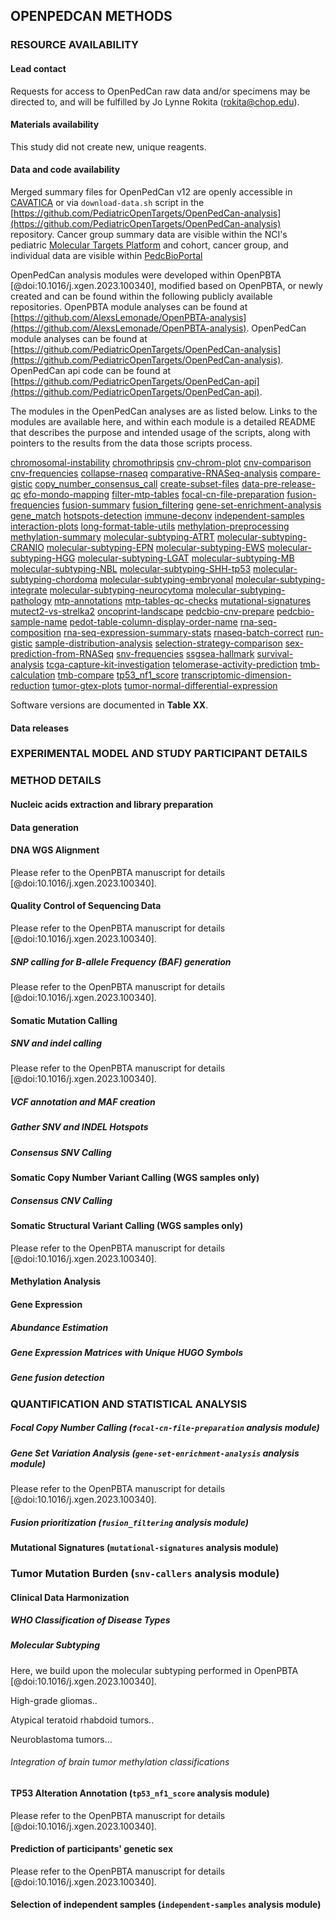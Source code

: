 ## OPENPEDCAN METHODS

### RESOURCE AVAILABILITY

#### Lead contact

Requests for access to OpenPedCan raw data and/or specimens may be directed to, and will be fulfilled by Jo Lynne Rokita (rokita@chop.edu).

#### Materials availability

This study did not create new, unique reagents.

#### Data and code availability

Merged summary files for OpenPedCan v12 are openly accessible in [CAVATICA](https://cavatica.sbgenomics.com/u/cavatica/opentarget) or via `download-data.sh` script in the [https://github.com/PediatricOpenTargets/OpenPedCan-analysis](https://github.com/PediatricOpenTargets/OpenPedCan-analysis) repository.
Cancer group summary data are visible within the NCI's pediatric [Molecular Targets Platform](https://moleculartargets.ccdi.cancer.gov/) and cohort, cancer group, and individual data are visible within [PedcBioPortal](https://pedcbioportal.kidsfirstdrc.org/study/summary?id=openpedcan_v12)

OpenPedCan analysis modules were developed within OpenPBTA [@doi:10.1016/j.xgen.2023.100340], modified based on OpenPBTA, or newly created and can be found within the following publicly available repositories.
OpenPBTA module analyses can be found at [https://github.com/AlexsLemonade/OpenPBTA-analysis](https://github.com/AlexsLemonade/OpenPBTA-analysis).
OpenPedCan module analyses can be found at [https://github.com/PediatricOpenTargets/OpenPedCan-analysis](https://github.com/PediatricOpenTargets/OpenPedCan-analysis).
OpenPedCan api code can be found at [https://github.com/PediatricOpenTargets/OpenPedCan-api](https://github.com/PediatricOpenTargets/OpenPedCan-api).

The modules in the OpenPedCan analyses are as listed below. Links to the modules are available here, and within each module is a detailed README that describes the purpose and intended usage of the scripts, along with pointers to the results from the data those scripts process. 

[chromosomal-instability](https://github.com/PediatricOpenTargets/OpenPedCan-analysis/tree/dev/analyses/chromosomal-instability)
[chromothripsis](https://github.com/PediatricOpenTargets/OpenPedCan-analysis/tree/dev/analyses/chromothripsis)
[cnv-chrom-plot](https://github.com/PediatricOpenTargets/OpenPedCan-analysis/tree/dev/analyses/cnv-chrom-plot)
[cnv-comparison](https://github.com/PediatricOpenTargets/OpenPedCan-analysis/tree/dev/analyses/cnv-comparison)
[cnv-frequencies](https://github.com/PediatricOpenTargets/OpenPedCan-analysis/tree/dev/analyses/cnv-frequencies)
[collapse-rnaseq](https://github.com/PediatricOpenTargets/OpenPedCan-analysis/tree/dev/analyses/collapse-rnaseq)
[comparative-RNASeq-analysis](https://github.com/PediatricOpenTargets/OpenPedCan-analysis/tree/dev/analyses/comparative-RNASeq-analysis)
[compare-gistic](https://github.com/PediatricOpenTargets/OpenPedCan-analysis/tree/dev/analyses/compare-gistic)
[copy_number_consensus_call](https://github.com/PediatricOpenTargets/OpenPedCan-analysis/tree/dev/analyses/copy_number_consensus_call)
[create-subset-files](https://github.com/PediatricOpenTargets/OpenPedCan-analysis/tree/dev/analyses/create-subset-files)
[data-pre-release-qc](https://github.com/PediatricOpenTargets/OpenPedCan-analysis/tree/dev/analyses/data-pre-release-qc)
[efo-mondo-mapping](https://github.com/PediatricOpenTargets/OpenPedCan-analysis/tree/dev/analyses/efo-mondo-mapping)
[filter-mtp-tables](https://github.com/PediatricOpenTargets/OpenPedCan-analysis/tree/dev/analyses/filter-mtp-tables)
[focal-cn-file-preparation](https://github.com/PediatricOpenTargets/OpenPedCan-analysis/tree/dev/analyses/focal-cn-file-preparation)
[fusion-frequencies](https://github.com/PediatricOpenTargets/OpenPedCan-analysis/tree/dev/analyses/fusion-frequencies)
[fusion-summary](https://github.com/PediatricOpenTargets/OpenPedCan-analysis/tree/dev/analyses/fusion-summary)
[fusion_filtering](https://github.com/PediatricOpenTargets/OpenPedCan-analysis/tree/dev/analyses/fusion_filtering)
[gene-set-enrichment-analysis](https://github.com/PediatricOpenTargets/OpenPedCan-analysis/tree/dev/analyses/gene-set-enrichment-analysis)
[gene_match](https://github.com/PediatricOpenTargets/OpenPedCan-analysis/tree/dev/analyses/gene_match)
[hotspots-detection](https://github.com/PediatricOpenTargets/OpenPedCan-analysis/tree/dev/analyses/hotspots-detection)
[immune-deconv](https://github.com/PediatricOpenTargets/OpenPedCan-analysis/tree/dev/analyses/immune-deconv)
[independent-samples](https://github.com/PediatricOpenTargets/OpenPedCan-analysis/tree/dev/analyses/independent-samples)
[interaction-plots](https://github.com/PediatricOpenTargets/OpenPedCan-analysis/tree/dev/analyses/interaction-plots)
[long-format-table-utils](https://github.com/PediatricOpenTargets/OpenPedCan-analysis/tree/dev/analyses/long-format-table-utils)
[methylation-preprocessing](https://github.com/PediatricOpenTargets/OpenPedCan-analysis/tree/dev/analyses/methylation-preprocessing)
[methylation-summary](https://github.com/PediatricOpenTargets/OpenPedCan-analysis/tree/dev/analyses/methylation-summary)
[molecular-subtyping-ATRT](https://github.com/PediatricOpenTargets/OpenPedCan-analysis/tree/dev/analyses/molecular-subtyping-ATRT)
[molecular-subtyping-CRANIO](https://github.com/PediatricOpenTargets/OpenPedCan-analysis/tree/dev/analyses/molecular-subtyping-CRANIO)
[molecular-subtyping-EPN](https://github.com/PediatricOpenTargets/OpenPedCan-analysis/tree/dev/analyses/molecular-subtyping-EPN)
[molecular-subtyping-EWS](https://github.com/PediatricOpenTargets/OpenPedCan-analysis/tree/dev/analyses/molecular-subtyping-EWS)
[molecular-subtyping-HGG](https://github.com/PediatricOpenTargets/OpenPedCan-analysis/tree/dev/analyses/molecular-subtyping-HGG)
[molecular-subtyping-LGAT](https://github.com/PediatricOpenTargets/OpenPedCan-analysis/tree/dev/analyses/molecular-subtyping-LGAT)
[molecular-subtyping-MB](https://github.com/PediatricOpenTargets/OpenPedCan-analysis/tree/dev/analyses/molecular-subtyping-MB)
[molecular-subtyping-NBL](https://github.com/PediatricOpenTargets/OpenPedCan-analysis/tree/dev/analyses/molecular-subtyping-NBL)
[molecular-subtyping-SHH-tp53](https://github.com/PediatricOpenTargets/OpenPedCan-analysis/tree/dev/analyses/molecular-subtyping-SHH-tp53)
[molecular-subtyping-chordoma](https://github.com/PediatricOpenTargets/OpenPedCan-analysis/tree/dev/analyses/molecular-subtyping-chordoma)
[molecular-subtyping-embryonal](https://github.com/PediatricOpenTargets/OpenPedCan-analysis/tree/dev/analyses/molecular-subtyping-embryonal)
[molecular-subtyping-integrate](https://github.com/PediatricOpenTargets/OpenPedCan-analysis/tree/dev/analyses/molecular-subtyping-integrate)
[molecular-subtyping-neurocytoma](https://github.com/PediatricOpenTargets/OpenPedCan-analysis/tree/dev/analyses/molecular-subtyping-neurocytoma)
[molecular-subtyping-pathology](https://github.com/PediatricOpenTargets/OpenPedCan-analysis/tree/dev/analyses/molecular-subtyping-pathology)
[mtp-annotations](https://github.com/PediatricOpenTargets/OpenPedCan-analysis/tree/dev/analyses/mtp-annotations)
[mtp-tables-qc-checks](https://github.com/PediatricOpenTargets/OpenPedCan-analysis/tree/dev/analyses/mtp-tables-qc-checks)
[mutational-signatures](https://github.com/PediatricOpenTargets/OpenPedCan-analysis/tree/dev/analyses/mutational-signatures)
[mutect2-vs-strelka2](https://github.com/PediatricOpenTargets/OpenPedCan-analysis/tree/dev/analyses/mutect2-vs-strelka2)
[oncoprint-landscape](https://github.com/PediatricOpenTargets/OpenPedCan-analysis/tree/dev/analyses/oncoprint-landscape)
[pedcbio-cnv-prepare](https://github.com/PediatricOpenTargets/OpenPedCan-analysis/tree/dev/analyses/pedcbio-cnv-prepare)
[pedcbio-sample-name](https://github.com/PediatricOpenTargets/OpenPedCan-analysis/tree/dev/analyses/pedcbio-sample-name)
[pedot-table-column-display-order-name](https://github.com/PediatricOpenTargets/OpenPedCan-analysis/tree/dev/analyses/pedot-table-column-display-order-name)
[rna-seq-composition](https://github.com/PediatricOpenTargets/OpenPedCan-analysis/tree/dev/analyses/rna-seq-composition)
[rna-seq-expression-summary-stats](https://github.com/PediatricOpenTargets/OpenPedCan-analysis/tree/dev/analyses/rna-seq-expression-summary-stats)
[rnaseq-batch-correct](https://github.com/PediatricOpenTargets/OpenPedCan-analysis/tree/dev/analyses/rnaseq-batch-correct)
[run-gistic](https://github.com/PediatricOpenTargets/OpenPedCan-analysis/tree/dev/analyses/run-gistic)
[sample-distribution-analysis](https://github.com/PediatricOpenTargets/OpenPedCan-analysis/tree/dev/analyses/sample-distribution-analysis)
[selection-strategy-comparison](https://github.com/PediatricOpenTargets/OpenPedCan-analysis/tree/dev/analyses/selection-strategy-comparison)
[sex-prediction-from-RNASeq](https://github.com/PediatricOpenTargets/OpenPedCan-analysis/tree/dev/analyses/sex-prediction-from-RNASeq)
[snv-frequencies](https://github.com/PediatricOpenTargets/OpenPedCan-analysis/tree/dev/analyses/snv-frequencies)
[ssgsea-hallmark](https://github.com/PediatricOpenTargets/OpenPedCan-analysis/tree/dev/analyses/ssgsea-hallmark)
[survival-analysis](https://github.com/PediatricOpenTargets/OpenPedCan-analysis/tree/dev/analyses/survival-analysis)
[tcga-capture-kit-investigation](https://github.com/PediatricOpenTargets/OpenPedCan-analysis/tree/dev/analyses/tcga-capture-kit-investigation)
[telomerase-activity-prediction](https://github.com/PediatricOpenTargets/OpenPedCan-analysis/tree/dev/analyses/telomerase-activity-prediction)
[tmb-calculation](https://github.com/PediatricOpenTargets/OpenPedCan-analysis/tree/dev/analyses/tmb-calculation)
[tmb-compare](https://github.com/PediatricOpenTargets/OpenPedCan-analysis/tree/dev/analyses/tmb-compare)
[tp53_nf1_score](https://github.com/PediatricOpenTargets/OpenPedCan-analysis/tree/dev/analyses/tp53_nf1_score)
[transcriptomic-dimension-reduction](https://github.com/PediatricOpenTargets/OpenPedCan-analysis/tree/dev/analyses/transcriptomic-dimension-reduction)
[tumor-gtex-plots](https://github.com/PediatricOpenTargets/OpenPedCan-analysis/tree/dev/analyses/tumor-gtex-plots)
[tumor-normal-differential-expression](https://github.com/PediatricOpenTargets/OpenPedCan-analysis/tree/dev/analyses/tumor-normal-differential-expression)


Software versions are documented in **Table XX**.

#### Data releases


### EXPERIMENTAL MODEL AND STUDY PARTICIPANT DETAILS
<!-- TODO: add description of all studies here -->



### METHOD DETAILS

#### Nucleic acids extraction and library preparation
<!-- TODO: add by study here, or refer to publication -->


#### Data generation
<!-- TODO: add by study here, or refer to publication -->


#### DNA WGS Alignment
Please refer to the OpenPBTA manuscript for details [@doi:10.1016/j.xgen.2023.100340].

#### Quality Control of Sequencing Data
Please refer to the OpenPBTA manuscript for details [@doi:10.1016/j.xgen.2023.100340].


##### SNP calling for B-allele Frequency (BAF) generation
Please refer to the OpenPBTA manuscript for details [@doi:10.1016/j.xgen.2023.100340].


#### Somatic Mutation Calling

##### SNV and indel calling
Please refer to the OpenPBTA manuscript for details [@doi:10.1016/j.xgen.2023.100340].


##### VCF annotation and MAF creation
<!-- TODO: update VEP version -->


##### Gather SNV and INDEL Hotspots
<!-- TODO: needs update -->


##### Consensus SNV Calling
<!-- TODO: needs update -->


#### Somatic Copy Number Variant Calling (WGS samples only)
<!-- TODO: needs update -->

##### Consensus CNV Calling
<!-- TODO: needs update -->


#### Somatic Structural Variant Calling (WGS samples only)
Please refer to the OpenPBTA manuscript for details [@doi:10.1016/j.xgen.2023.100340].


#### Methylation Analysis
<!-- include QC, b-value/m-value calculations, packages, dkfz classification -->


#### Gene Expression

##### Abundance Estimation
<!-- TODO: needs update -->


##### Gene Expression Matrices with Unique HUGO Symbols
<!-- TODO: needs update, include liftover for TCGA/GTEX -->


##### Gene fusion detection
<!-- TODO: needs update -->


### QUANTIFICATION AND STATISTICAL ANALYSIS

##### Focal Copy Number Calling (`focal-cn-file-preparation` analysis module)



##### Gene Set Variation Analysis (`gene-set-enrichment-analysis` analysis module)
Please refer to the OpenPBTA manuscript for details [@doi:10.1016/j.xgen.2023.100340].



##### Fusion prioritization (`fusion_filtering` analysis module)




#### Mutational Signatures (`mutational-signatures` analysis module)



### Tumor Mutation Burden (`snv-callers` analysis module)



#### Clinical Data Harmonization

##### WHO Classification of Disease Types


##### Molecular Subtyping
Here, we build upon the molecular subtyping performed in OpenPBTA [@doi:10.1016/j.xgen.2023.100340].

High-grade gliomas..
<!-- TODO: needs update - DHG, IHG -->

Atypical teratoid rhabdoid tumors..


Neuroblastoma tumors...


###### Integration of brain tumor methylation classifications 


#### TP53 Alteration Annotation (`tp53_nf1_score` analysis module)
Please refer to the OpenPBTA manuscript for details [@doi:10.1016/j.xgen.2023.100340].


#### Prediction of participants' genetic sex
Please refer to the OpenPBTA manuscript for details [@doi:10.1016/j.xgen.2023.100340].


#### Selection of independent samples (`independent-samples` analysis module)



